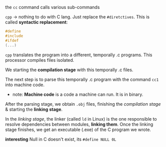 the `cc` command calls various sub-commands

`cpp` -> nothing to do with C lang. Just replace the `#diretctives`. This is called **syntactic replacement**:
```C
#define
#include
#ifdef
(...)
```

`cpp` translates the program into a different, temporally .c programs. This processor compiles files isolated. 

We starting the **compilation stage** with this temporally .c files.

The next step is to parse this temporally .c program with the command `cc1` into machine code.
-  note: **Machine code** is a code a machine can run. It is in binary.

After the parsing stage, we obtain `.obj` files, finishing the *compilation stage* & starting the **linking stage**.

In the *linking stage*, the linker (called `ld` in Linux) is the one responsible to resolve dependencies between modules, **linking them**.
Once the linking stage finishes, we get an executable (.exe) of the C program we wrote.

**interesting**
Null in C doesn't exist, its `#define NULL 0L`